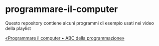 # programmare-il-computer
Questo repository contiene alcuni programmi di esempio usati nei video della playlist 

[«Programmare il computer • ABC della programmazione»](https://www.youtube.com/watch?v=Da4KNfNccJM&amp;list=PLxAafib4pWc6HUbeIQ2umrnIqdma2HMma&amp;pp=gAQBiAQB)
